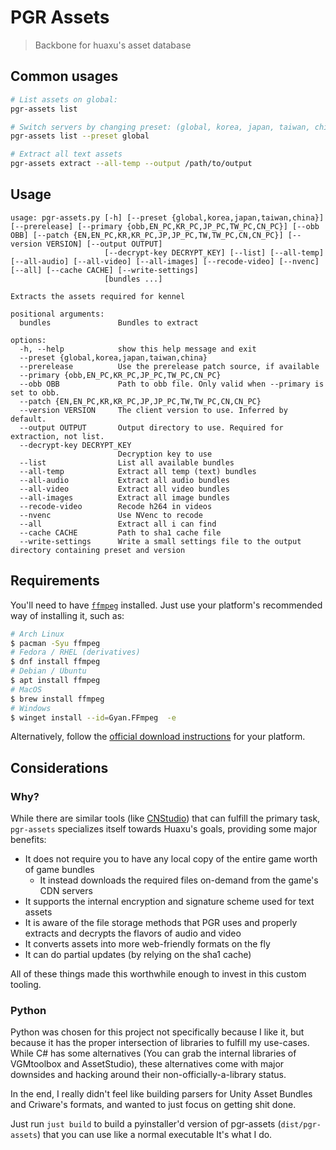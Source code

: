 # PGR Assets
> Backbone for huaxu's asset database

## Common usages

```bash
# List assets on global:
pgr-assets list

# Switch servers by changing preset: (global, korea, japan, taiwan, china)
pgr-assets list --preset global

# Extract all text assets
pgr-assets extract --all-temp --output /path/to/output
```

## Usage

```
usage: pgr-assets.py [-h] [--preset {global,korea,japan,taiwan,china}] [--prerelease] [--primary {obb,EN_PC,KR_PC,JP_PC,TW_PC,CN_PC}] [--obb OBB] [--patch {EN,EN_PC,KR,KR_PC,JP,JP_PC,TW,TW_PC,CN,CN_PC}] [--version VERSION] [--output OUTPUT]
                     [--decrypt-key DECRYPT_KEY] [--list] [--all-temp] [--all-audio] [--all-video] [--all-images] [--recode-video] [--nvenc] [--all] [--cache CACHE] [--write-settings]
                     [bundles ...]

Extracts the assets required for kennel

positional arguments:
  bundles               Bundles to extract

options:
  -h, --help            show this help message and exit
  --preset {global,korea,japan,taiwan,china}
  --prerelease          Use the prerelease patch source, if available
  --primary {obb,EN_PC,KR_PC,JP_PC,TW_PC,CN_PC}
  --obb OBB             Path to obb file. Only valid when --primary is set to obb.
  --patch {EN,EN_PC,KR,KR_PC,JP,JP_PC,TW,TW_PC,CN,CN_PC}
  --version VERSION     The client version to use. Inferred by default.
  --output OUTPUT       Output directory to use. Required for extraction, not list.
  --decrypt-key DECRYPT_KEY
                        Decryption key to use
  --list                List all available bundles
  --all-temp            Extract all temp (text) bundles
  --all-audio           Extract all audio bundles
  --all-video           Extract all video bundles
  --all-images          Extract all image bundles
  --recode-video        Recode h264 in videos
  --nvenc               Use NVenc to recode
  --all                 Extract all i can find
  --cache CACHE         Path to sha1 cache file
  --write-settings      Write a small settings file to the output directory containing preset and version

```

## Requirements

You'll need to have [`ffmpeg`](https://ffmpeg.org/) installed. Just use your platform's recommended way of installing it, such as:

```bash
# Arch Linux
$ pacman -Syu ffmpeg
# Fedora / RHEL (derivatives)
$ dnf install ffmpeg
# Debian / Ubuntu
$ apt install ffmpeg
# MacOS
$ brew install ffmpeg
# Windows
$ winget install --id=Gyan.FFmpeg  -e
```

Alternatively, follow the [official download instructions](https://ffmpeg.org/download.html) for your platform.

## Considerations

### Why?

While there are similar tools (like [CNStudio](https://github.com/Razmoth/CNStudio)) that can fulfill the primary task, 
`pgr-assets` specializes itself towards Huaxu's goals, providing some major benefits:

- It does not require you to have any local copy of the entire game worth of game bundles 
  - It instead downloads the required files on-demand from the game's CDN servers
- It supports the internal encryption and signature scheme used for text assets
- It is aware of the file storage methods that PGR uses and properly extracts and decrypts
  the flavors of audio and video
- It converts assets into more web-friendly formats on the fly
- It can do partial updates (by relying on the sha1 cache)

All of these things made this worthwhile enough to invest in this custom tooling. 

### Python

Python was chosen for this project not specifically because I like it, but because it has the
proper intersection of libraries to fulfill my use-cases. While C# has some alternatives 
(You can grab the internal libraries of VGMtoolbox and AssetStudio),
these alternatives come with major downsides and hacking around their non-officially-a-library status.

In the end, I really didn't feel like building parsers for Unity Asset Bundles and Criware's formats,
and wanted to just focus on getting shit done.

Just run `just build` to build a pyinstaller'd version of pgr-assets (`dist/pgr-assets`) that you can use like a normal executable
It's what I do.

